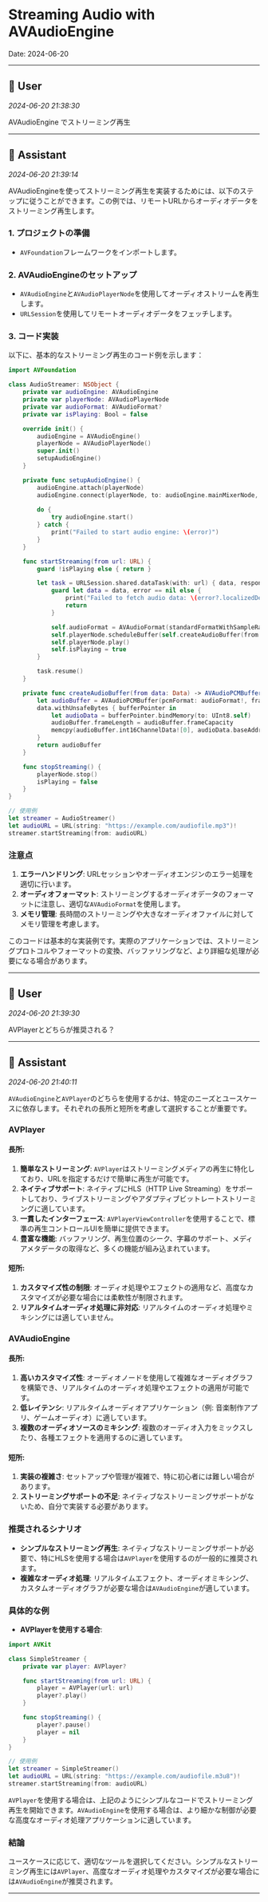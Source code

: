 # Streaming Audio with AVAudioEngine

Date: 2024-06-20

---

## 👤 User
*2024-06-20 21:38:30*

AVAudioEngine でストリーミング再生

---

## 🤖 Assistant
*2024-06-20 21:39:14*

AVAudioEngineを使ってストリーミング再生を実装するためには、以下のステップに従うことができます。この例では、リモートURLからオーディオデータをストリーミング再生します。

### 1. プロジェクトの準備
- `AVFoundation`フレームワークをインポートします。

### 2. AVAudioEngineのセットアップ
- `AVAudioEngine`と`AVAudioPlayerNode`を使用してオーディオストリームを再生します。
- `URLSession`を使用してリモートオーディオデータをフェッチします。

### 3. コード実装

以下に、基本的なストリーミング再生のコード例を示します：

```swift
import AVFoundation

class AudioStreamer: NSObject {
    private var audioEngine: AVAudioEngine
    private var playerNode: AVAudioPlayerNode
    private var audioFormat: AVAudioFormat?
    private var isPlaying: Bool = false

    override init() {
        audioEngine = AVAudioEngine()
        playerNode = AVAudioPlayerNode()
        super.init()
        setupAudioEngine()
    }

    private func setupAudioEngine() {
        audioEngine.attach(playerNode)
        audioEngine.connect(playerNode, to: audioEngine.mainMixerNode, format: nil)
        
        do {
            try audioEngine.start()
        } catch {
            print("Failed to start audio engine: \(error)")
        }
    }

    func startStreaming(from url: URL) {
        guard !isPlaying else { return }

        let task = URLSession.shared.dataTask(with: url) { data, response, error in
            guard let data = data, error == nil else {
                print("Failed to fetch audio data: \(error?.localizedDescription ?? "Unknown error")")
                return
            }

            self.audioFormat = AVAudioFormat(standardFormatWithSampleRate: 44100, channels: 2)
            self.playerNode.scheduleBuffer(self.createAudioBuffer(from: data), at: nil, options: .loops, completionHandler: nil)
            self.playerNode.play()
            self.isPlaying = true
        }

        task.resume()
    }

    private func createAudioBuffer(from data: Data) -> AVAudioPCMBuffer {
        let audioBuffer = AVAudioPCMBuffer(pcmFormat: audioFormat!, frameCapacity: AVAudioFrameCount(data.count / Int(audioFormat!.streamDescription.pointee.mBytesPerFrame)))!
        data.withUnsafeBytes { bufferPointer in
            let audioData = bufferPointer.bindMemory(to: UInt8.self)
            audioBuffer.frameLength = audioBuffer.frameCapacity
            memcpy(audioBuffer.int16ChannelData![0], audioData.baseAddress, data.count)
        }
        return audioBuffer
    }

    func stopStreaming() {
        playerNode.stop()
        isPlaying = false
    }
}

// 使用例
let streamer = AudioStreamer()
let audioURL = URL(string: "https://example.com/audiofile.mp3")!
streamer.startStreaming(from: audioURL)
```

### 注意点
1. **エラーハンドリング**: URLセッションやオーディオエンジンのエラー処理を適切に行います。
2. **オーディオフォーマット**: ストリーミングするオーディオデータのフォーマットに注意し、適切な`AVAudioFormat`を使用します。
3. **メモリ管理**: 長時間のストリーミングや大きなオーディオファイルに対してメモリ管理を考慮します。

このコードは基本的な実装例です。実際のアプリケーションでは、ストリーミングプロトコルやフォーマットの変換、バッファリングなど、より詳細な処理が必要になる場合があります。

---

## 👤 User
*2024-06-20 21:39:30*

AVPlayerとどちらが推奨される？

---

## 🤖 Assistant
*2024-06-20 21:40:11*

`AVAudioEngine`と`AVPlayer`のどちらを使用するかは、特定のニーズとユースケースに依存します。それぞれの長所と短所を考慮して選択することが重要です。

### AVPlayer
#### 長所:
1. **簡単なストリーミング**: `AVPlayer`はストリーミングメディアの再生に特化しており、URLを指定するだけで簡単に再生が可能です。
2. **ネイティブサポート**: ネイティブにHLS（HTTP Live Streaming）をサポートしており、ライブストリーミングやアダプティブビットレートストリーミングに適しています。
3. **一貫したインターフェース**: `AVPlayerViewController`を使用することで、標準の再生コントロールUIを簡単に提供できます。
4. **豊富な機能**: バッファリング、再生位置のシーク、字幕のサポート、メディアメタデータの取得など、多くの機能が組み込まれています。

#### 短所:
1. **カスタマイズ性の制限**: オーディオ処理やエフェクトの適用など、高度なカスタマイズが必要な場合には柔軟性が制限されます。
2. **リアルタイムオーディオ処理に非対応**: リアルタイムのオーディオ処理やミキシングには適していません。

### AVAudioEngine
#### 長所:
1. **高いカスタマイズ性**: オーディオノードを使用して複雑なオーディオグラフを構築でき、リアルタイムのオーディオ処理やエフェクトの適用が可能です。
2. **低レイテンシ**: リアルタイムオーディオアプリケーション（例: 音楽制作アプリ、ゲームオーディオ）に適しています。
3. **複数のオーディオソースのミキシング**: 複数のオーディオ入力をミックスしたり、各種エフェクトを適用するのに適しています。

#### 短所:
1. **実装の複雑さ**: セットアップや管理が複雑で、特に初心者には難しい場合があります。
2. **ストリーミングサポートの不足**: ネイティブなストリーミングサポートがないため、自分で実装する必要があります。

### 推奨されるシナリオ
- **シンプルなストリーミング再生**: ネイティブなストリーミングサポートが必要で、特にHLSを使用する場合は`AVPlayer`を使用するのが一般的に推奨されます。
- **複雑なオーディオ処理**: リアルタイムエフェクト、オーディオミキシング、カスタムオーディオグラフが必要な場合は`AVAudioEngine`が適しています。

### 具体的な例
- **AVPlayerを使用する場合**:

```swift
import AVKit

class SimpleStreamer {
    private var player: AVPlayer?

    func startStreaming(from url: URL) {
        player = AVPlayer(url: url)
        player?.play()
    }

    func stopStreaming() {
        player?.pause()
        player = nil
    }
}

// 使用例
let streamer = SimpleStreamer()
let audioURL = URL(string: "https://example.com/audiofile.m3u8")!
streamer.startStreaming(from: audioURL)
```

`AVPlayer`を使用する場合は、上記のようにシンプルなコードでストリーミング再生を開始できます。`AVAudioEngine`を使用する場合は、より細かな制御が必要な高度なオーディオ処理アプリケーションに適しています。

### 結論
ユースケースに応じて、適切なツールを選択してください。シンプルなストリーミング再生には`AVPlayer`、高度なオーディオ処理やカスタマイズが必要な場合には`AVAudioEngine`が推奨されます。

---
